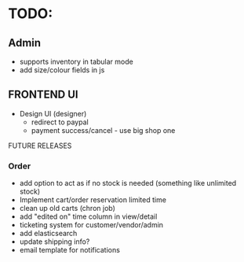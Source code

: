 # TODO:
## Admin
- supports inventory in tabular mode
- add size/colour fields in js


## FRONTEND UI
- Design UI (designer)
    - redirect to paypal
    - payment success/cancel - use big shop one

FUTURE RELEASES

### Order
- add option to act as if no stock is needed (something like unlimited stock)
- Implement cart/order reservation limited time
- clean up old carts (chron job)
- add "edited on" time column in view/detail
- ticketing system for customer/vendor/admin
- add elasticsearch
- update shipping info?
- email template for notifications


